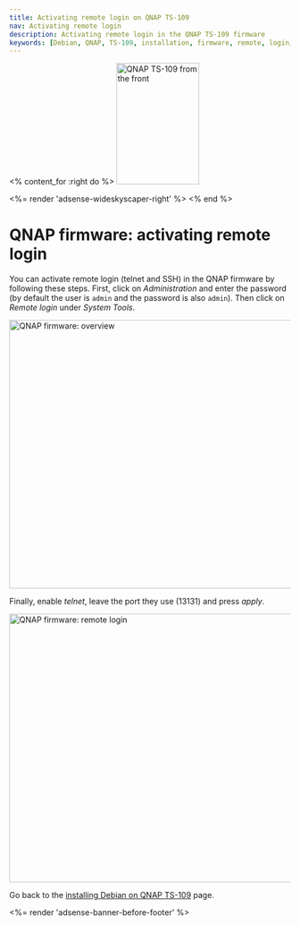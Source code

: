 ```yaml
---
title: Activating remote login on QNAP TS-109
nav: Activating remote login
description: Activating remote login in the QNAP TS-109 firmware
keywords: [Debian, QNAP, TS-109, installation, firmware, remote, login, telnet, SSH]
---
```


<% content_for :right do %>
<img src = "../images/r_ts109_front.jpg" class="border" alt="QNAP TS-109 from the front" width="148" height="217" />

<%= render 'adsense-wideskyscaper-right' %>
<% end %>

<h1>QNAP firmware: activating remote login</h1>

You can activate remote login (telnet and SSH) in the QNAP firmware by
following these steps.  First, click on <em>Administration</em> and enter
the password (by default the user is `admin` and the password is also
`admin`).  Then click on <em>Remote login</em> under <em>System Tools</em>.

<img src = "../../images/qnap-system-tools.png" class="border" alt = "QNAP firmware: overview" width="640" height="480" />

Finally, enable <em>telnet</em>, leave the port they use (13131) and press
<em>apply</em>.

<img src = "../../images/qnap-remote-login.png" class="border" alt = "QNAP firmware: remote login"
 width="640" height="480" />

Go back to the <a href = "../">installing Debian on QNAP TS-109</a> page.

<div class="bbf">
<%= render 'adsense-banner-before-footer' %>
</div>

